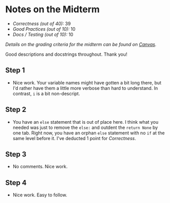 # Notes on the Midterm

* _Correctness    (out of 40):_ 39
* _Good Practices (out of 10):_ 10
* _Docs / Testing (out of 10):_ 10

_Details on the grading criteria for the midterm can be found on [Canvas](https://canvas.slu.edu/courses/28045/rubrics/23671)._

Good descriptions and docstrings throughout. Thank you!

## Step 1
* Nice work.  Your variable names might have gotten a bit long there, but I'd rather have them a little more verbose than hard to understand.  In contrast, `i` is a bit non-descript.

## Step 2
* You have an `else` statement that is out of place here. I think what you needed was just to remove the `else:` and outdent the `return None` by one tab.  Right now, you have an orphan `else` statement with no `if` at the same level before it.  I've deducted 1 point for _Correctness_.

## Step 3
* No comments. Nice work.

## Step 4
* Nice work. Easy to follow.